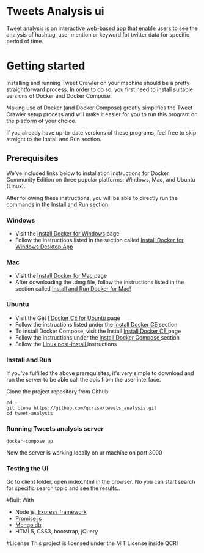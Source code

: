 # Tweets Analysis ui

Tweet analysis is an interactive web-based app that enable users to see the analysis of hashtag, user mention or keyword fot twitter data for specific period of time.

# Getting started
 
Installing and running Tweet Crawler on your machine should be a pretty straightforward process. In order to do so, you first need to install suitable versions of Docker and Docker Compose.

Making use of Docker (and Docker Compose) greatly simplifies the Tweet Crawler setup process and will make it easier for you to run this program on the platform of your choice.

If you already have up-to-date versions of these programs, feel free to skip straight to the Install and Run section.

## Prerequisites
We've included links below to installation instructions for Docker Community Edition on three popular platforms: Windows, Mac, and Ubuntu (Linux).

After following these instructions, you will be able to directly run the commands in the Install and Run section.

### Windows
* Visit the [ Install Docker for Windows](https://docs.docker.com/docker-for-windows/install/) page
* Follow the instructions listed in the section called [Install Docker for Windows Desktop App](https://docs.docker.com/docker-for-windows/install/#install-docker-for-windows-desktop-app)
### Mac
* Visit the [Install Docker for Mac ](https://docs.docker.com/docker-for-mac/install/) page
* After downloading the .dmg file, follow the instructions listed in the section called [Install and Run Docker for Mac! ](https://docs.docker.com/docker-for-mac/install/#install-and-run-docker-for-mac)
### Ubuntu
* Visit the Get [I Docker CE for Ubuntu ](https://docs.docker.com/install/linux/docker-ce/ubuntu/)page
* Follow the instructions listed under the [Install Docker CE ](https://docs.docker.com/install/linux/docker-ce/ubuntu/#install-docker-ce) section
* To install Docker Compose, visit the Install [Install Docker CE ](https://docs.docker.com/compose/install/) page
* Follow the instructions under the [Install Docker Compose ](https://docs.docker.com/compose/install/#install-compose)section
* Follow the [Linux post-install ](https://docs.docker.com/install/linux/linux-postinstall/) instructions

### Install and Run
If you've fulfilled the above prerequisites, it's very simple to download and run the server to be able call the apis from the user interface.

Clone the project repository from Github

`cd ~`  
`git clone https://github.com/qcrisw/tweets_analysis.git`  
`cd tweet-analysis`

### Running Tweets analysis server

`docker-compose up`

Now the server is working locally on ur machine on port 3000

### Testing the UI

Go to client folder, open index.html in the browser. No you can start search for specific search topic and see the results..

#Built With
* Node js,[ Express framework ](https://expressjs.com/) 
* [Promise js](https://developer.mozilla.org/en-US/docs/Web/JavaScript/Reference/Global_Objects/Promise)
* [Mongo db](https://www.mongodb.com/)
* HTML5, CSS3, bootstrap, jQuery

#License
This project is licensed under the MIT License inside QCRI
